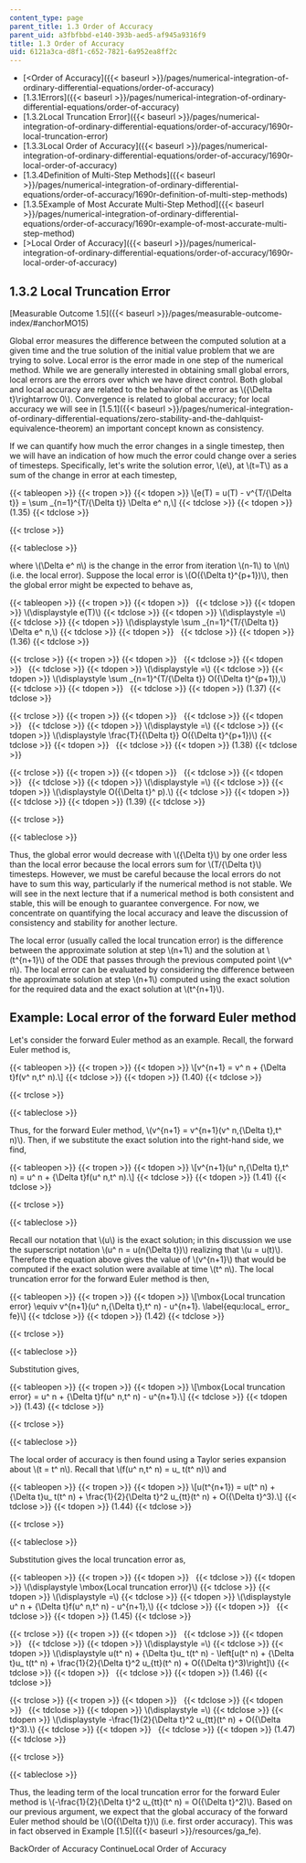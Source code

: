 ```yaml
---
content_type: page
parent_title: 1.3 Order of Accuracy
parent_uid: a3fbfbbd-e140-393b-aed5-af945a9316f9
title: 1.3 Order of Accuracy
uid: 6121a3ca-d8f1-c652-7821-6a952ea8ff2c
---
```


*   [\<Order of Accuracy]({{< baseurl >}}/pages/numerical-integration-of-ordinary-differential-equations/order-of-accuracy)
*   [1.3.1Errors]({{< baseurl >}}/pages/numerical-integration-of-ordinary-differential-equations/order-of-accuracy)
*   [1.3.2Local Truncation Error]({{< baseurl >}}/pages/numerical-integration-of-ordinary-differential-equations/order-of-accuracy/1690r-local-truncation-error)
*   [1.3.3Local Order of Accuracy]({{< baseurl >}}/pages/numerical-integration-of-ordinary-differential-equations/order-of-accuracy/1690r-local-order-of-accuracy)
*   [1.3.4Definition of Multi-Step Methods]({{< baseurl >}}/pages/numerical-integration-of-ordinary-differential-equations/order-of-accuracy/1690r-definition-of-multi-step-methods)
*   [1.3.5Example of Most Accurate Multi-Step Method]({{< baseurl >}}/pages/numerical-integration-of-ordinary-differential-equations/order-of-accuracy/1690r-example-of-most-accurate-multi-step-method)
*   [\>Local Order of Accuracy]({{< baseurl >}}/pages/numerical-integration-of-ordinary-differential-equations/order-of-accuracy/1690r-local-order-of-accuracy)

1.3.2 Local Truncation Error
----------------------------

[Measurable Outcome 1.5]({{< baseurl >}}/pages/measurable-outcome-index/#anchorMO15)

Global error measures the difference between the computed solution at a given time and the true solution of the initial value problem that we are trying to solve. Local error is the error made in one step of the numerical method. While we are generally interested in obtaining small global errors, local errors are the errors over which we have direct control. Both global and local accuracy are related to the behavior of the error as \\({\\Delta t}\\rightarrow 0\\). Convergence is related to global accuracy; for local accuracy we will see in [1.5.1]({{< baseurl >}}/pages/numerical-integration-of-ordinary-differential-equations/zero-stability-and-the-dahlquist-equivalence-theorem) an important concept known as consistency.

If we can quantify how much the error changes in a single timestep, then we will have an indication of how much the error could change over a series of timesteps. Specifically, let's write the solution error, \\(e\\), at \\(t=T\\) as a sum of the change in error at each timestep,

{{< tableopen >}}
{{< tropen >}}
{{< tdopen >}}
\\\[e(T) = u(T) - v^{T/{\\Delta t}} = \\sum \_{n=1}^{T/{\\Delta t}} \\Delta e^ n,\\\]
{{< tdclose >}}
{{< tdopen >}}
(1.35)
{{< tdclose >}}

{{< trclose >}}

{{< tableclose >}}

where \\(\\Delta e^ n\\) is the change in the error from iteration \\(n-1\\) to \\(n\\) (i.e. the local error). Suppose the local error is \\(O({\\Delta t}^{p+1})\\), then the global error might be expected to behave as,

{{< tableopen >}}
{{< tropen >}}
{{< tdopen >}}
 
{{< tdclose >}}
{{< tdopen >}}
\\(\\displaystyle e(T)\\)
{{< tdclose >}}
{{< tdopen >}}
\\(\\displaystyle =\\)
{{< tdclose >}}
{{< tdopen >}}
\\(\\displaystyle \\sum \_{n=1}^{T/{\\Delta t}} \\Delta e^ n,\\)
{{< tdclose >}}
{{< tdopen >}}
 
{{< tdclose >}}
{{< tdopen >}}
(1.36)
{{< tdclose >}}

{{< trclose >}}
{{< tropen >}}
{{< tdopen >}}
 
{{< tdclose >}}
{{< tdopen >}}
 
{{< tdclose >}}
{{< tdopen >}}
\\(\\displaystyle =\\)
{{< tdclose >}}
{{< tdopen >}}
\\(\\displaystyle \\sum \_{n=1}^{T/{\\Delta t}} O({\\Delta t}^{p+1}),\\)
{{< tdclose >}}
{{< tdopen >}}
 
{{< tdclose >}}
{{< tdopen >}}
(1.37)
{{< tdclose >}}

{{< trclose >}}
{{< tropen >}}
{{< tdopen >}}
 
{{< tdclose >}}
{{< tdopen >}}
 
{{< tdclose >}}
{{< tdopen >}}
\\(\\displaystyle =\\)
{{< tdclose >}}
{{< tdopen >}}
\\(\\displaystyle \\frac{T}{{\\Delta t}} O({\\Delta t}^{p+1})\\)
{{< tdclose >}}
{{< tdopen >}}
 
{{< tdclose >}}
{{< tdopen >}}
(1.38)
{{< tdclose >}}

{{< trclose >}}
{{< tropen >}}
{{< tdopen >}}
 
{{< tdclose >}}
{{< tdopen >}}
 
{{< tdclose >}}
{{< tdopen >}}
\\(\\displaystyle =\\)
{{< tdclose >}}
{{< tdopen >}}
\\(\\displaystyle O({\\Delta t}^ p).\\)
{{< tdclose >}}
{{< tdopen >}}
 
{{< tdclose >}}
{{< tdopen >}}
(1.39)
{{< tdclose >}}

{{< trclose >}}

{{< tableclose >}}

Thus, the global error would decrease with \\({\\Delta t}\\) by one order less than the local error because the local errors sum for \\(T/{\\Delta t}\\) timesteps. However, we must be careful because the local errors do not have to sum this way, particularly if the numerical method is not stable. We will see in the next lecture that if a numerical method is both consistent and stable, this will be enough to guarantee convergence. For now, we concentrate on quantifying the local accuracy and leave the discussion of consistency and stability for another lecture.

The local error (usually called the local truncation error) is the difference between the approximate solution at step \\(n+1\\) and the solution at \\(t^{n+1}\\) of the ODE that passes through the previous computed point \\(v^ n\\). The local error can be evaluated by considering the difference between the approximate solution at step \\(n+1\\) computed using the exact solution for the required data and the exact solution at \\(t^{n+1}\\).

Example: Local error of the forward Euler method
------------------------------------------------

Let's consider the forward Euler method as an example. Recall, the forward Euler method is,

{{< tableopen >}}
{{< tropen >}}
{{< tdopen >}}
\\\[v^{n+1} = v^ n + {\\Delta t}f(v^ n,t^ n).\\\]
{{< tdclose >}}
{{< tdopen >}}
(1.40)
{{< tdclose >}}

{{< trclose >}}

{{< tableclose >}}

Thus, for the forward Euler method, \\(v^{n+1} = v^{n+1}(v^ n,{\\Delta t},t^ n)\\). Then, if we substitute the exact solution into the right-hand side, we find,

{{< tableopen >}}
{{< tropen >}}
{{< tdopen >}}
\\\[v^{n+1}(u^ n,{\\Delta t},t^ n) = u^ n + {\\Delta t}f(u^ n,t^ n).\\\]
{{< tdclose >}}
{{< tdopen >}}
(1.41)
{{< tdclose >}}

{{< trclose >}}

{{< tableclose >}}

Recall our notation that \\(u\\) is the exact solution; in this discussion we use the superscript notation \\(u^ n = u(n{\\Delta t})\\) realizing that \\(u = u(t)\\). Therefore the equation above gives the value of \\(v^{n+1}\\) that would be computed if the exact solution were available at time \\(t^ n\\). The local truncation error for the forward Euler method is then,

{{< tableopen >}}
{{< tropen >}}
{{< tdopen >}}
\\\[\\mbox{Local truncation error} \\equiv v^{n+1}(u^ n,{\\Delta t},t^ n) - u^{n+1}. \\label{equ:local\_ error\_ fe}\\\]
{{< tdclose >}}
{{< tdopen >}}
(1.42)
{{< tdclose >}}

{{< trclose >}}

{{< tableclose >}}

Substitution gives,

{{< tableopen >}}
{{< tropen >}}
{{< tdopen >}}
\\\[\\mbox{Local truncation error} = u^ n + {\\Delta t}f(u^ n,t^ n) - u^{n+1}.\\\]
{{< tdclose >}}
{{< tdopen >}}
(1.43)
{{< tdclose >}}

{{< trclose >}}

{{< tableclose >}}

The local order of accuracy is then found using a Taylor series expansion about \\(t = t^ n\\). Recall that \\(f(u^ n,t^ n) = u\_ t(t^ n)\\) and

{{< tableopen >}}
{{< tropen >}}
{{< tdopen >}}
\\\[u(t^{n+1}) = u(t^ n) + {\\Delta t}u\_ t(t^ n) + \\frac{1}{2}{\\Delta t}^2 u\_{tt}(t^ n) + O({\\Delta t}^3).\\\]
{{< tdclose >}}
{{< tdopen >}}
(1.44)
{{< tdclose >}}

{{< trclose >}}

{{< tableclose >}}

Substitution gives the local truncation error as,

{{< tableopen >}}
{{< tropen >}}
{{< tdopen >}}
 
{{< tdclose >}}
{{< tdopen >}}
\\(\\displaystyle \\mbox{Local truncation error}\\)
{{< tdclose >}}
{{< tdopen >}}
\\(\\displaystyle =\\)
{{< tdclose >}}
{{< tdopen >}}
\\(\\displaystyle u^ n + {\\Delta t}f(u^ n,t^ n) - u^{n+1},\\)
{{< tdclose >}}
{{< tdopen >}}
 
{{< tdclose >}}
{{< tdopen >}}
(1.45)
{{< tdclose >}}

{{< trclose >}}
{{< tropen >}}
{{< tdopen >}}
 
{{< tdclose >}}
{{< tdopen >}}
 
{{< tdclose >}}
{{< tdopen >}}
\\(\\displaystyle =\\)
{{< tdclose >}}
{{< tdopen >}}
\\(\\displaystyle u(t^ n) + {\\Delta t}u\_ t(t^ n) - \\left\[u(t^ n) + {\\Delta t}u\_ t(t^ n) + \\frac{1}{2}{\\Delta t}^2 u\_{tt}(t^ n) + O({\\Delta t}^3)\\right\]\\)
{{< tdclose >}}
{{< tdopen >}}
 
{{< tdclose >}}
{{< tdopen >}}
(1.46)
{{< tdclose >}}

{{< trclose >}}
{{< tropen >}}
{{< tdopen >}}
 
{{< tdclose >}}
{{< tdopen >}}
 
{{< tdclose >}}
{{< tdopen >}}
\\(\\displaystyle =\\)
{{< tdclose >}}
{{< tdopen >}}
\\(\\displaystyle -\\frac{1}{2}{\\Delta t}^2 u\_{tt}(t^ n) + O({\\Delta t}^3).\\)
{{< tdclose >}}
{{< tdopen >}}
 
{{< tdclose >}}
{{< tdopen >}}
(1.47)
{{< tdclose >}}

{{< trclose >}}

{{< tableclose >}}

Thus, the leading term of the local truncation error for the forward Euler method is \\(-\\frac{1}{2}{\\Delta t}^2 u\_{tt}(t^ n) = O({\\Delta t}^2)\\). Based on our previous argument, we expect that the global accuracy of the forward Euler method should be \\(O({\\Delta t})\\) (i.e. first order accuracy). This was in fact observed in Example [1.5]({{< baseurl >}}/resources/ga_fe).

BackOrder of Accuracy ContinueLocal Order of Accuracy